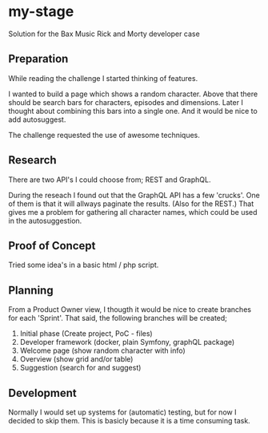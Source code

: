 # my-stage
Solution for the Bax Music Rick and Morty developer case

## Preparation

While reading the challenge I started thinking of features.

I wanted to build a page which shows a random character.
Above that there should be search bars for characters, episodes and dimensions.
Later I thought about combining this bars into a single one.
And it would be nice to add autosuggest.

The challenge requested the use of awesome techniques.

## Research

There are two API's I could choose from; REST and GraphQL. 

During the reseach I found out that the GraphQL API has a few 'crucks'.
One of them is that it will allways paginate the results. (Also for the REST.)
That gives me a problem for gathering all character names, which could be used in the autosuggestion.

## Proof of Concept

Tried some idea's in a basic html / php script.

## Planning

From a Product Owner view, I thougth it would be nice to create branches for each 'Sprint'.
That said, the following branches will be created;

1. Initial phase (Create project, PoC - files)
1. Developer framework (docker, plain Symfony, graphQL package)
1. Welcome page (show random character with info)
1. Overview (show grid and/or table)
1. Suggestion (search for and suggest)

## Development

Normally I would set up systems for (automatic) testing, but for now I decided to skip them. 
This is basicly because it is a time consuming task.
